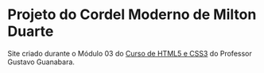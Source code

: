 # Projeto do Cordel Moderno de Milton Duarte

Site criado durante o Módulo 03 do [Curso de HTML5 e CSS3](https://www.youtube.com/watch?v=ofFgnDtn_1c&list=PLHz_AreHm4dmcAviDwiGgHbeEJToxbOpZ) do Professor Gustavo Guanabara.
